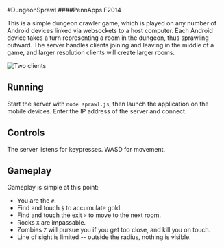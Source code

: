 #DungeonSprawl
####PennApps F2014

This is a simple dungeon crawler game, which is played on any number of Android devices linked via websockets to a host computer.
Each Android device takes a turn representing a room in the dungeon, thus sprawling outward.
The server handles clients joining and leaving in the middle of a game, and larger resolution clients will create larger rooms.

![Two clients](https://raw.github.com/revan/DungeonSprawl/screenshot.png)

## Running
Start the server with `node sprawl.js`, then launch the application on the mobile devices.
Enter the IP address of the server and connect.

## Controls
The server listens for keypresses. WASD for movement.

## Gameplay
Gameplay is simple at this point:

-	You are the `#`.
-	Find and touch `$` to accumulate gold.
-	Find and touch the exit `>` to move to the next room.
-	Rocks `X` are impassable.
-	Zombies `Z` will pursue you if you get too close, and kill you on touch.
-	Line of sight is limited -- outside the radius, nothing is visible.
